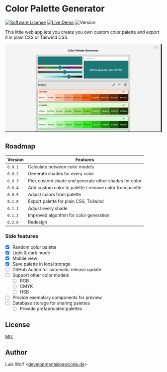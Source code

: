# Color Palette Generator

[![Software License](https://img.shields.io/badge/license-MIT-brightgreen.svg)](https://github.com/pawcoding/tailwind-color-generator/blob/main/LICENSE)
[![Live Demo](https://img.shields.io/badge/live--demo-online-blue)](https://colors.apps.pawcode.de)
![Version](https://img.shields.io/badge/version-0.0.3.2-orange)

This little web app lets you create you own custom color palette and export it in plain CSS or Tailwind CSS.

![Screenshot](/assets/screenshot.png)

## Roadmap
| Version | Features                                                |
|---------|---------------------------------------------------------|
| `0.0.1` | Calculate between color models                          |
| `0.0.2` | Generate shades for every color                         |
| `0.0.3` | Pick custom shade and generate other shades for color   |
| `0.0.4` | Add custom color to palette / remove color from palette |
| `0.0.5` | Adjust colors from palette                              |
| `0.1.0` | Export palette for plain CSS, Tailwind                  |
| `0.1.1` | Adjust every shade                                      |
| `0.1.2` | Improved algorithm for color generation                 |
| `0.2.0` | Redesign                                                |

### Side features
- [x] Random color palette
- [x] Light & dark mode
- [x] Mobile view
- [x] Save palette in local storage
- [ ] GitHub Action for automatic release update
- [ ] Support other color models
  - [ ] RGB
  - [ ] CMYK
  - [ ] HSB
- [ ] Provide exemplary components for preview
- [ ] Database storage for sharing palettes
  - [ ] Provide prefabricated palettes

## License
[MIT](https://github.com/pawcoding/tailwind-color-generator/blob/main/LICENSE)

## Author
Luis Wolf &lt;development@pawcode.de&gt;
